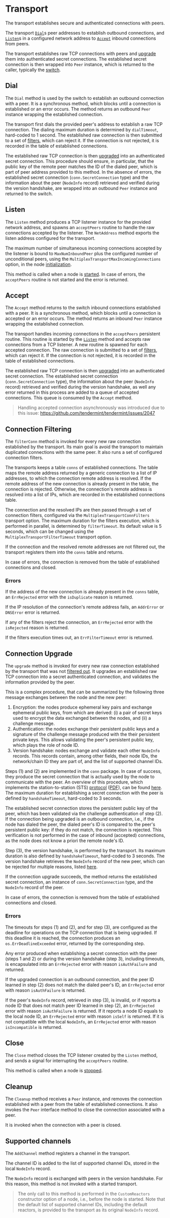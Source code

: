 # Transport

The transport establishes secure and authenticated connections with peers.

The transport [`Dial`](#dial)s peer addresses to establish outbound connections,
and [`Listen`](#listen)s in a configured network address
to [`Accept`](#accept) inbound connections from peers.

The transport establishes raw TCP connections with peers
and [upgrade](#connection-upgrade) them into authenticated secret connections.
The established secret connection is then wrapped into `Peer` instance, which
is returned to the caller, typically the [switch](./switch.md).

## Dial

The `Dial` method is used by the switch to establish an outbound connection with a peer.
It is a synchronous method, which blocks until a connection is established or an error occurs.
The method returns an outbound `Peer` instance wrapping the established connection.

The transport first dials the provided peer's address to establish a raw TCP connection.
The dialing maximum duration is determined by `dialTimeout`, hard-coded to 1 second.
The established raw connection is then submitted to a set of [filters](#connection-filtering),
which can reject it.
If the connection is not rejected, it is recorded in the table of established connections.

The established raw TCP connection is then [upgraded](#connection-upgrade) into
an authenticated secret connection.
This procedure should ensure, in particular, that the public key of the remote peer
matches the ID of the dialed peer, which is part of peer address provided to this method.
In the absence of errors,
the established secret connection (`conn.SecretConnection` type)
and the information about the peer (`NodeInfo` record) retrieved and verified
during the version handshake,
are wrapped into an outbound `Peer` instance and returned to the switch.

## Listen

The `Listen` method produces a TCP listener instance for the provided network
address, and spawns an `acceptPeers` routine to handle the raw connections
accepted by the listener.
The `NetAddress` method exports the listen address configured for the transport.

The maximum number of simultaneous incoming connections accepted by the listener
is bound to `MaxNumInboundPeer` plus the configured number of unconditional peers,
using the `MultiplexTransportMaxIncomingConnections` option,
in the node [initialization](https://github.com/cometbft/cometbft/blob/v0.34.x/node/node.go#L563).

This method is called when a node is [started](https://github.com/cometbft/cometbft/blob/v0.34.x/node/node.go#L972).
In case of errors, the `acceptPeers` routine is not started and the error is returned.

## Accept

The `Accept` method returns to the switch inbound connections established with a peer.
It is a synchronous method, which blocks until a connection is accepted or an error occurs.
The method returns an inbound `Peer` instance wrapping the established connection.

The transport handles incoming connections in the `acceptPeers` persistent routine.
This routine is started by the [`Listen`](#listen) method
and accepts raw connections from a TCP listener.
A new routine is spawned for each accepted connection.
The raw connection is submitted to a set of [filters](#connection-filtering),
which can reject it.
If the connection is not rejected, it is recorded in the table of established connections.

The established raw TCP connection is then [upgraded](#connection-upgrade) into
an authenticated secret connection.
The established secret connection (`conn.SecretConnection` type),
the information about the peer (`NodeInfo` record) retrieved and verified
during the version handshake,
as well any error returned in this process are added to a queue of accepted connections.
This queue is consumed by the `Accept` method.

> Handling accepted connection asynchronously was introduced due to this issue:
> <https://github.com/tendermint/tendermint/issues/2047>

## Connection Filtering

The `filterConn` method is invoked for every new raw connection established by the transport.
Its main goal is avoid the transport to maintain duplicated connections with the same peer.
It also runs a set of configured connection filters.

The transports keeps a table `conns` of established connections.
The table maps the remote address returned by a generic connection to a list of
IP addresses, to which the connection remote address is resolved.
If the remote address of the new connection is already present in the table,
the connection is rejected.
Otherwise, the connection's remote address is resolved into a list of IPs,
which are recorded in the established connections table.

The connection and the resolved IPs are then passed through a set of connection filters,
configured via the `MultiplexTransportConnFilters` transport option.
The maximum duration for the filters execution, which is performed in parallel,
is determined by `filterTimeout`.
Its default value is 5 seconds,
which can be changed using the `MultiplexTransportFilterTimeout` transport option.

If the connection and the resolved remote addresses are not filtered out,
the transport registers them into the `conns` table and returns.

In case of errors, the connection is removed from the table of established
connections and closed.

### Errors

If the address of the new connection is already present in the `conns` table,
an `ErrRejected` error with the `isDuplicate` reason is returned.

If the IP resolution of the connection's remote address fails,
an `AddrError` or `DNSError` error is returned.

If any of the filters reject the connection,
an `ErrRejected` error with the `isRejected` reason is returned.

If the filters execution times out,
an `ErrFilterTimeout` error is returned.

## Connection Upgrade

The `upgrade` method is invoked for every new raw connection established by the
transport that was not [filtered out](#connection-filtering).
It upgrades an established raw TCP connection into a secret authenticated
connection, and validates the information provided by the peer.

This is a complex procedure, that can be summarized by the following three
message exchanges between the node and the new peer:

1. Encryption: the nodes produce ephemeral key pairs and exchange ephemeral
   public keys, from which are derived: (i) a pair of secret keys used to
   encrypt the data exchanged between the nodes, and (ii) a challenge message.
1. Authentication: the nodes exchange their persistent public keys and a
   signature of the challenge message produced with the their persistent
   private keys. This allows validating the peer's persistent public key,
   which plays the role of node ID.
1. Version handshake: nodes exchange and validate each other `NodeInfo` records.
   This records contain, among other fields, their node IDs, the network/chain
   ID they are part of, and the list of supported channel IDs.

Steps (1) and (2) are implemented in the `conn` package.
In case of success, they produce the secret connection that is actually used by
the node to communicate with the peer.
An overview of this procedure, which implements the station-to-station (STS)
[protocol][sts-paper] ([PDF][sts-paper-pdf]), can be found [here][peer-sts].
The maximum duration for establishing a secret connection with the peer is
defined by `handshakeTimeout`, hard-coded to 3 seconds.

The established secret connection stores the persistent public key of the peer,
which has been validated via the challenge authentication of step (2).
If the connection being upgraded is an outbound connection, i.e., if the node has
dialed the peer, the dialed peer's ID is compared to the peer's persistent public key:
if they do not match, the connection is rejected.
This verification is not performed in the case of inbound (accepted) connections,
as the node does not know a priori the remote node's ID.

Step (3), the version handshake, is performed by the transport.
Its maximum duration is also defined by `handshakeTimeout`, hard-coded to 3 seconds.
The version handshake retrieves the `NodeInfo` record of the new peer,
which can be rejected for multiple reasons, listed [here][peer-handshake].

If the connection upgrade succeeds, the method returns the established secret
connection, an instance of `conn.SecretConnection` type,
and the `NodeInfo` record of the peer.

In case of errors, the connection is removed from the table of established
connections and closed.

### Errors

The timeouts for steps (1) and (2), and for step (3), are configured as the
deadline for operations on the TCP connection that is being upgraded.
If this deadline it is reached, the connection produces an
`os.ErrDeadlineExceeded` error, returned by the corresponding step.

Any error produced when establishing a secret connection with the peer (steps 1 and 2) or
during the version handshake (step 3), including timeouts,
is encapsulated into an `ErrRejected` error with reason `isAuthFailure` and returned.

If the upgraded connection is an outbound connection, and the peer ID learned in step (2)
does not match the dialed peer's ID,
an `ErrRejected` error with reason `isAuthFailure` is returned.

If the peer's `NodeInfo` record, retrieved in step (3), is invalid,
or if reports a node ID that does not match peer ID learned in step (2),
an `ErrRejected` error with reason `isAuthFailure` is returned.
If it reports a node ID equals to the local node ID,
an `ErrRejected` error with reason `isSelf` is returned.
If it is not compatible with the local `NodeInfo`,
an `ErrRejected` error with reason `isIncompatible` is returned.

## Close

The `Close` method closes the TCP listener created by the `Listen` method,
and sends a signal for interrupting the `acceptPeers` routine.

This method is called when a node is [stopped](https://github.com/cometbft/cometbft/blob/46badfabd9d5491c78283a0ecdeb695e21785508/node/node.go#L1019).

## Cleanup

The `Cleanup` method receives a `Peer` instance,
and removes the connection established with a peer from the table of established connections.
It also invokes the `Peer` interface method to close the connection associated with a peer.

It is invoked when the connection with a peer is closed.

## Supported channels

The `AddChannel` method registers a channel in the transport.

The channel ID is added to the list of supported channel IDs,
stored in the local `NodeInfo` record.

The `NodeInfo` record is exchanged with peers in the version handshake.
For this reason, this method is not invoked with a started transport.

> The only call to this method is performed in the `CustomReactors` constructor
> option of a node, i.e., before the node is started.
> Note that the default list of supported channel IDs, including the default reactors,
> is provided to the transport as its original `NodeInfo` record.

[peer-sts]: https://github.com/cometbft/cometbft/blob/v0.34.x/spec/p2p/peer.md#authenticated-encryption-handshake
[peer-handshake]:https://github.com/cometbft/cometbft/blob/v0.34.x/spec/p2p/peer.md#cometbft-version-handshake
[sts-paper]: https://link.springer.com/article/10.1007/BF00124891
[sts-paper-pdf]: https://github.com/tendermint/tendermint/blob/0.1/docs/sts-final.pdf

